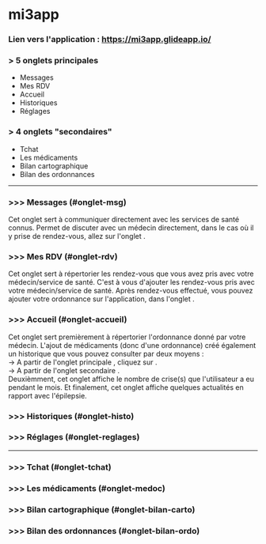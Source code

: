 # mi3app

### Lien vers l'application : https://mi3app.glideapp.io/



### > 5 onglets principales
- <a name="onglet-msg">Messages</a>
- <a name="onglet-rdv">Mes RDV</a>
- <a name="onglet-accueil">Accueil</a>
- <a name="onglet-histo">Historiques</a>
- <a name="onglet-reglages">Réglages</a>

### > 4 onglets "secondaires"
- <a name="onglet-tchat">Tchat</a>
- <a name="onglet-medoc">Les médicaments</a>
- <a name="onglet-bilan-carto">Bilan cartographique</a>
- <a name="onglet-bilan-ordo">Bilan des ordonnances</a>

_____________________________________________________________________________________

### >>> Messages (#onglet-msg)
Cet onglet sert à communiquer directement avec les services de santé connus.
Permet de discuter avec un médecin directement, dans le cas où il y prise de rendez-vous, allez sur l'onglet <Mes RDV>.

### >>> Mes RDV (#onglet-rdv)
Cet onglet sert à répertorier les rendez-vous que vous avez pris avec votre médecin/service de santé.
C'est à vous d'ajouter les rendez-vous pris avec votre médecin/service de santé.
Après rendez-vous effectué, vous pouvez ajouter votre ordonnance sur l'application, dans l'onglet <Accueil>.

### >>> Accueil (#onglet-accueil)
Cet onglet sert premièrement à répertorier l'ordonnance donné par votre médecin.
L'ajout de médicaments (donc d'une ordonnance) créé également un historique que vous pouvez consulter par deux moyens :</br>
-> A partir de l'onglet principale <Historiques>, cliquez sur <Bilan des ordonnances>.</br>
-> A partir de l'onglet secondaire <Bilan des ordonnances>.</br>
Deuxièmment, cet onglet affiche le nombre de crise(s) que l'utilisateur a eu pendant le mois.
Et finalement, cet onglet affiche quelques actualités en rapport avec l'épilepsie.

### >>> Historiques (#onglet-histo)

### >>> Réglages (#onglet-reglages)

_____________________________________________________________________________________

### >>> Tchat (#onglet-tchat)

### >>> Les médicaments (#onglet-medoc)

### >>> Bilan cartographique (#onglet-bilan-carto)

### >>> Bilan des ordonnances (#onglet-bilan-ordo)




